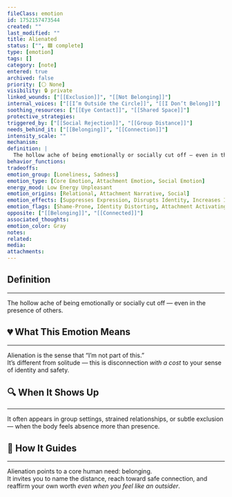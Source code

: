 ```yaml
---
fileClass: emotion
id: 1752157473544
created: ""
last_modified: ""
title: Alienated
status: ["", 🟩 complete]
type: [emotion]
tags: []
category: [note]
entered: true
archived: false
priority: [⚪ None]
visibility: 🔒 private
linked_wounds: ["[[Exclusion]]", "[[Not Belonging]]"]
internal_voices: ["[[I’m Outside the Circle]]", "[[I Don’t Belong]]"]
soothing_resources: ["[[Eye Contact]]", "[[Shared Space]]"]
protective_strategies: 
triggered_by: ["[[Social Rejection]]", "[[Group Distance]]"]
needs_behind_it: ["[[Belonging]]", "[[Connection]]"]
intensity_scale: ""
mechanism: 
definition: |
  The hollow ache of being emotionally or socially cut off — even in the presence of others.
behavior_functions: 
tradeoffs: 
emotion_group: [Loneliness, Sadness]
emotion_type: [Core Emotion, Attachment Emotion, Social Emotion]
energy_mood: Low Energy Unpleasant
emotion_origins: [Relational, Attachment Narrative, Social]
emotion_effects: [Suppresses Expression, Disrupts Identity, Increases Isolation, Undermines Safety]
emotion_flags: [Shame-Prone, Identity Distorting, Attachment Activating]
opposite: ["[[Belonging]]", "[[Connected]]"]
associated_thoughts: 
emotion_color: Gray
notes: 
related: 
media: 
attachments: 
---
```


## Definition
---
The hollow ache of being emotionally or socially cut off — even in the presence of others.

## 💔 What This Emotion Means
---
Alienation is the sense that “I’m not part of this.”  
It’s different from solitude — this is disconnection *with a cost* to your sense of identity and safety.

## 🔍 When It Shows Up
---
It often appears in group settings, strained relationships, or subtle exclusion — when the body feels absence more than presence.

## 🧭 How It Guides
---
Alienation points to a core human need: belonging.  
It invites you to name the distance, reach toward safe connection, and reaffirm your own worth *even when you feel like an outsider*.
